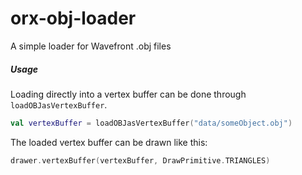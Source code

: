 # orx-obj-loader

A simple loader for Wavefront .obj files

##### Usage

Loading directly into a vertex buffer can be done through `loadOBJasVertexBuffer`.

```kotlin
val vertexBuffer = loadOBJasVertexBuffer("data/someObject.obj")
```

The loaded vertex buffer can be drawn like this:
```kotlin
drawer.vertexBuffer(vertexBuffer, DrawPrimitive.TRIANGLES)
```


